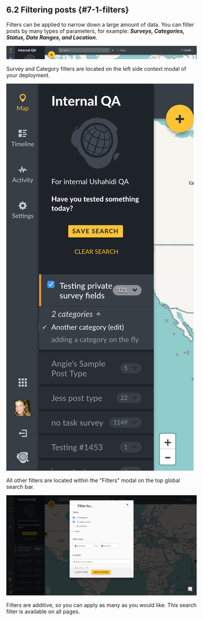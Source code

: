 ## 6.2 Filtering posts {#7-1-filters}

Filters can be applied to narrow down a large amount of data. You can filter posts by many types of parameters, for example: _**Surveys, Categories, Status, Date Ranges, and Location.**_

![Screen Shot 2017-05-31 at 1.17.51 PM.png](../assets/screen_shot_2017-05-31_at_11751_p.png)

Survey and Category filters are located on the left side context modal of your deployment.

![Screen Shot 2017-05-31 at 1.19.15 PM.png](../assets/screen_shot_2017-05-31_at_11915_p.png)

All other filters are located within the "Filters" modal on the top global search bar.

![Screen Shot 2017-05-31 at 1.20.15 PM.png](../assets/screen_shot_2017-05-31_at_12015_p.png)

Filters are additive, so you can apply as many as you would like. This search filter is available on all pages.

